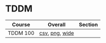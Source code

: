 # TDDM

| Course | Overall | Section |
| ------ | ------- | ------- |
| TDDM 100 | [csv](https://github.com/UCSD-Historical-Enrollment-Data/2024Winter/blob/main/overall/TDDM%20100.csv), [png](https://raw.githubusercontent.com/UCSD-Historical-Enrollment-Data/2024Winter/main/plot_overall/TDDM%20100.png), [wide](https://raw.githubusercontent.com/UCSD-Historical-Enrollment-Data/2024Winter/main/plot_overall_wide/TDDM%20100.png) |  |
